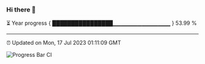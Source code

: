 ### Hi there 👋

⏳ Year progress { ████████████████▁▁▁▁▁▁▁▁▁▁▁▁▁▁ } 53.99 %

---

⏰ Updated on Mon, 17 Jul 2023 01:11:09 GMT

![Progress Bar CI](https://github.com/liununu/liununu/workflows/Progress%20Bar%20CI/badge.svg)
